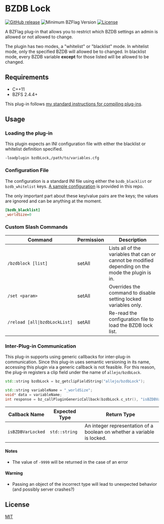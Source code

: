 # BZDB Lock

[![GitHub release](https://img.shields.io/github/release/allejo/bzdbLock.svg)](https://github.com/allejo/bzdbLock/releases/latest)
![Minimum BZFlag Version](https://img.shields.io/badge/BZFlag-v2.4.4+-blue.svg)
[![License](https://img.shields.io/github/license/allejo/bzdbLock.svg)](LICENSE.md)

A BZFlag plug-in that allows you to restrict which BZDB settings an admin is allowed or not allowed to change.

The plugin has two modes, a "whitelist" or "blacklist" mode. In whitelist mode, only the specified BZDB will allowed be to changed. In blacklist mode, every BZDB variable **except** for those listed will be allowed to be changed.

## Requirements

- C++11
- BZFS 2.4.4+

This plug-in follows [my standard instructions for compiling plug-ins](https://github.com/allejo/docs.allejo.io/wiki/BZFlag-Plug-in-Distribution).

## Usage

### Loading the plug-in

This plugin expects an INI configuration file with either the blacklist or whitelist definition specified.

```
-loadplugin bzdbLock,/path/to/variables.cfg
```

### Configuration File

The configuration is a standard INI file using either the `bzdb_blacklist` or `bzdb_whitelist` keys. [A sample configuration](./bzdbLock.cfg) is provided in this repo.

The only important part about these key/value pairs are the keys; the values are ignored and can be anything at the moment.

```ini
[bzdb_blacklist]
_worldSize=0
```

### Custom Slash Commands

| Command | Permission | Description |
| ------- | ---------- | ----------- |
| <code>/bzdblock&nbsp;[list]</code> | setAll | Lists all of the variables that can or cannot be modified depending on the mode the plugin is in. |
| <code>/set&nbsp;&lt;param&gt;</code> | setAll | Overrides the command to disable setting locked variables only. |
| <code>/reload&nbsp;[all\|bzdbLockList]</code> | setAll | Re-read the configuration file to load the BZDB lock list. |

### Inter-Plug-in Communication

This plug-in supports using generic callbacks for inter-plug-in communication. Since this plug-in uses semantic versioning in its name, accessing this plugin via a generic callback is not feasible. For this reason, the plug-in registers a clip field under the name of `allejo/bzdbLock`.

```cpp
std::string bzdbLock = bz_getclipFieldString("allejo/bzdbLock");

std::string variableName = "_worldSize";
void* data = variableName;
int response = bz_callPluginGenericCallback(bzdbLock.c_str(), "isBZDBVarLocked", data);
```

| Callback Name | Expected Type | Return Type |
| ------------- | ------------- | ----------- |
| `isBZDBVarLocked` | `std::string` | An integer representation of a boolean on whether a variable is locked. |

#### Notes

- The value of `-9999` will be returned in the case of an error

#### Warning

- Passing an object of the incorrect type will lead to unexpected behavior (and possibly server crashes?)

## License

[MIT](LICENSE.md)
